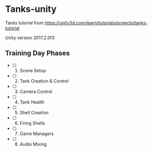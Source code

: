 # Tanks-unity
Tanks tutorial from https://unity3d.com/learn/tutorials/projects/tanks-tutorial

Unity version 2017.2.0f3

## Training Day Phases

- [ ] 01. Scene Setup
- [ ] 02. Tank Creation & Control
- [ ] 03. Camera Control
- [ ] 04. Tank Health
- [ ] 05. Shell Creation
- [ ] 06. Firing Shells
- [ ] 07. Game Managers
- [ ] 08. Audio Mixing